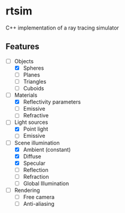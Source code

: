 # rtsim
C++ implementation of a ray tracing simulator

## Features

- [ ] Objects
  - [x] Spheres
  - [ ] Planes
  - [ ] Triangles
  - [ ] Cuboids
- [ ] Materials
  - [x] Reflectivity parameters
  - [ ] Emissive
  - [ ] Refractive
- [ ] Light sources
  - [x] Point light
  - [ ] Emissive
- [ ] Scene illumination
  - [x] Ambient (constant)
  - [x] Diffuse
  - [x] Specular
  - [ ] Reflection
  - [ ] Refraction
  - [ ] Global Illumination
- [ ] Rendering
  - [ ] Free camera
  - [ ] Anti-aliasing
